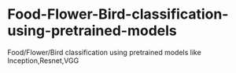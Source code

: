 # Food-Flower-Bird-classification-using-pretrained-models
Food/Flower/Bird classification using pretrained models like Inception,Resnet,VGG
